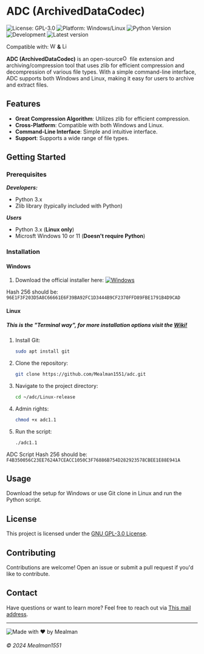 # ADC (ArchivedDataCodec) 
![License: GPL-3.0](https://img.shields.io/badge/License-GNU%20GPL--3.0-orange.svg)
![Platform: Windows/Linux](https://img.shields.io/badge/Platform-Windows%20%7C%20Linux-blue.svg)
![Python Version](https://img.shields.io/badge/Python-3.x-yellow.svg)
![Development](https://img.shields.io/badge/Development-Active-brightgreen)
![Latest version](https://img.shields.io/badge/Latest%20version-1.1.0-brightgreen)

Compatible with: <img src="https://upload.wikimedia.org/wikipedia/commons/thumb/8/87/Windows_logo_-_2021.svg/1024px-Windows_logo_-_2021.svg.png" alt="Windows 11" width="15"/> **&** <img src="https://upload.wikimedia.org/wikipedia/commons/3/35/Tux.svg" alt="Linux" width="15"/>

**ADC (ArchivedDataCodec)** is an open-source<img src="https://svgur.com/i/1Bdn.svg" alt="Open-Source" width="15"/> file extension and archiving/compression tool that uses zlib for efficient compression and decompression of various file types. With a simple command-line interface, ADC supports both Windows and Linux, making it easy for users to archive and extract files.

## Features

- **Great Compression Algorithm**: Utilizes zlib for efficient compression.
- **Cross-Platform**: Compatible with both Windows and Linux.
- **Command-Line Interface**: Simple and intuitive interface.
- **Support**: Supports a wide range of file types.

## Getting Started

### Prerequisites
***Developers:***
- Python 3.x
- Zlib library (typically included with Python)

***Users***
- Python 3.x (**Linux only**)
- Microsft Windows 10 or 11 (**Doesn't require Python**)

### Installation

#### Windows
1. Download the official installer here: [![Windows](https://custom-icon-badges.demolab.com/badge/ADC%20Setup-0078D6?logo=windows11&logoColor=white)](https://github.com/Mealman1551/ADC/releases/tag/ADC_Archiver_v1.1.0)

Hash 256 should be: `96E1F3F203D5A8C66661E6F39BA92FC1D3444B9CF2370FFD89FBE1791B4D9CAD`
#### Linux

##### This is the "Terminal way", for more installation options visit the [Wiki!](https://github.com/Mealman1551/ADC/wiki/Linux-installation)
1. Install Git:
    ```bash
    sudo apt install git

2. Clone the repository:
    ```bash
    git clone https://github.com/Mealman1551/adc.git
    ```
3. Navigate to the project directory:
    ```bash
    cd ~/adc/Linux-release
    ```
4. Admin rights:
    ```bash
    chmod +x adc1.1
    ```
5. Run the script:
    ```bash
    ./adc1.1
    ```
ADC Script Hash 256 should be: `F4B350056C23EE7624A7CEACC1050C3F76886B754D282923578CBEE1E88E941A`

## Usage

Download the setup for Windows or use Git clone in Linux and run the Python script.

## License

This project is licensed under the [GNU GPL-3.0 License](LICENSE).

## Contributing

Contributions are welcome! Open an issue or submit a pull request if you'd like to contribute.

## Contact

Have questions or want to learn more? Feel free to reach out via [This mail address](mailto:nathandubuy4@gmail.com).

---

![Made with ❤️ by Mealman](https://img.shields.io/badge/Made%20with%20%E2%9D%A4%EF%B8%8F%20by%20Mealman1551-blue?style=for-the-badge)

###### © 2024 Mealman1551
